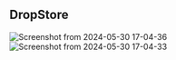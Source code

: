 ## DropStore

![Screenshot from 2024-05-30 17-04-36](https://github.com/Kariaki58/DropStoreFrontend/assets/113528028/805241b7-6602-45ce-b05b-a5047ad644bd)
![Screenshot from 2024-05-30 17-04-33](https://github.com/Kariaki58/DropStoreFrontend/assets/113528028/dec37fd2-9c73-43d5-95ca-99ac0426eb3a)
